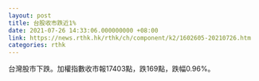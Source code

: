 ```yaml
---
layout: post
title: 台股收市跌近1%
date: 2021-07-26 14:33:06.000000000 +08:00
link: https://news.rthk.hk/rthk/ch/component/k2/1602605-20210726.htm
categories: rthk
---
```


台灣股市下跌。加權指數收市報17403點，跌169點，跌幅0.96%。
